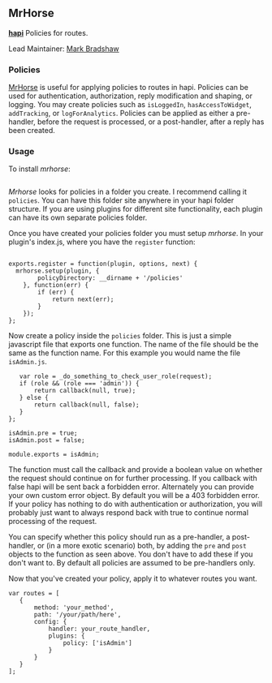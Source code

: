 ## MrHorse

[**hapi**](https://github.com/hapijs/hapi) Policies for routes.  

Lead Maintainer: [Mark Bradshaw](https://github.com/mark-bradshaw)

### Policies

[MrHorse](https://github.com/mark-bradshaw/mrhorse) is useful for applying policies to routes in hapi.  Policies can be used for authentication, authorization, reply modification and shaping, or logging.  You may create policies such as `isLoggedIn`, `hasAccessToWidget`, `addTracking`, or `logForAnalytics`.  Policies can be applied as either a pre-handler, before the request is processed, or a post-handler, after a reply has been created.

### Usage

To install *mrhorse*:

```npm install mrhorse --save
```

*Mrhorse* looks for policies in a folder you create.  I recommend calling it `policies`.  You can have this folder site anywhere in your hapi folder structure.  If you are using plugins for different site functionality, each plugin can have its own separate policies folder.

Once you have created your policies folder you must setup *mrhorse*.  In your plugin's index.js, where you have the `register` function:

```var mrhorse = require('mrhorse');

exports.register = function(plugin, options, next) {
  mrhorse.setup(plugin, {
        policyDirectory: __dirname + '/policies'
    }, function(err) {
        if (err) {
            return next(err);
        }
    });
};
```

Now create a policy inside the `policies` folder.  This is just a simple javascript file that exports one function.  The name of the file should be the same as the function name.  For this example you would name the file `isAdmin.js`.

```var isAdmin = function(request, callback) {
   var role = _do_something_to_check_user_role(request);
   if (role && (role === 'admin')) {
       return callback(null, true);
   } else {
       return callback(null, false);
   }
};

isAdmin.pre = true;
isAdmin.post = false;

module.exports = isAdmin;
```

The function must call the callback and provide a boolean value on whether the request should continue on for further processing.  If you callback with false hapi will be sent back a forbidden error.  Alternately you can provide your own custom error object.  By default you will be a 403 forbidden error.  If your policy has nothing to do with authentication or authorization, you will probably just want to always respond back with true to continue normal processing of the request.

You can specify whether this policy should run as a pre-handler, a post-handler, or (in a more exotic scenario) both, by adding the `pre` and `post` objects to the function as seen above.  You don't have to add these if you don't want to.  By default all policies are assumed to be pre-handlers only.


Now that you've created your policy, apply it to whatever routes you want.

```
var routes = [
   {
       method: 'your_method',
       path: '/your/path/here',
       config: {
           handler: your_route_handler,
           plugins: {
               policy: ['isAdmin']
           }
       }
   }
];
```
